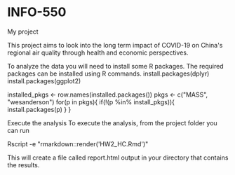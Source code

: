# INFO-550

My project

This project aims to look into the long term impact of COVID-19 on China's regional air quality through health and economic perspectives.

To analyze the data you will need to install some R packages. The required packages can be installed using R commands.
install.packages(dplyr)
install.packages(ggplot2)

installed_pkgs <- row.names(installed.packages())
pkgs <- c("MASS", "wesanderson")
for(p in pkgs){
	if(!(p %in% install_pkgs)){
		install.packages(p)
	}
}

Execute the analysis
To execute the analysis, from the project folder you can run

Rscript -e "rmarkdown::render('HW2_HC.Rmd')"

This will create a file called report.html output in your directory that contains the results.
